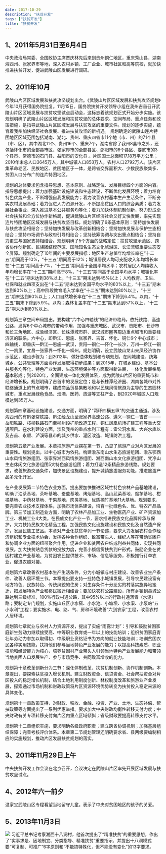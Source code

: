 ```yaml
---
date: 2017-10-29
description: "扶贫开发"
tags: ["扶贫开发"]
title: "扶贫开发"
---
```


##  1、2011年5月31日至6月4日
中央政治局常委、全国政协主席贾庆林先后来到贵州铜仁地区，重庆秀山县，湖南湘西州、张家界市等地，深入农村乡镇、工厂企业、城市社区和高等院校，就加快推进扶贫开发，促进武陵山区发展进行调研。

##  2、2011年10月
武陵山片区区域发展和扶贫攻坚规划出台。《武陵山片区区域发展和扶贫攻坚规划》今年10月获得国务院批复。11月15日，国务院扶贫开发领导小组在我州吉首召开武陵山片区区域发展与扶贫攻坚试点启动会，这标志着该规划正式开始分步实施。该规划明确了武陵山片区区域发展和扶贫攻坚的总体要求、空间布局、重点任务和政策措施，是指导武陵山片区区域发展与扶贫攻坚的重要文件。规划的逐步实施，蕴育着我州加快经济社会发展、推进扶贫攻坚的新机遇。 规划确定的武陵山连片特困地区区域范围包括湖南、湖北、贵州、重庆四省市11个地（市、州）的71个县（市、区），其中湖北11个、贵州16个、重庆7个，湖南省除了我州8县市之外，还包括怀化市的全部县市区、张家界市的全部县区、邵阳市的8个县区、娄底市的3个县市、常德市的石门县、益阳市的安化县 。片区国土总面积17.18万平方公里；2010年末总人口3645万人，其中城镇人口853万人，农村人口2792万人。该片区集革命老区、民族地区、贫困地区于一体，是跨省交界面积大、少数民族聚集多、贫困人口分布广的连片特困地区。

规划的总体要求包含指导思想、基本原则、战略定位、发展目标四个方面的内容。指导思想提出：着力加强基础设施建设和生态建设，不断优化发展环境；着力培育特色优势产业，不断增强自我发展能力；着力改善农村基本生产生活条件，不断夯实农村发展基础；着力促进人力资源开发，不断提高贫困人口的综合素质；着力发展社会事业，深入推进基本公共服务均等化；着力加快体制机制创新，努力形成全社会扶贫和全方位协作新格局，促进武陵山片区经济社会又好又快发展，率先实现连片特困地区区域发展与扶贫攻坚目标。规划明确了6条基本原则：坚持加快发展与扶贫攻坚相结合；坚持加快发展与改革创新相结合；坚持加快发展与保护生态相结合；坚持市场调节与政府引导相结合；坚持统筹协调与突出重点相结合；坚持自力更生与国家支持相结合。规划明确了5个方面的战略定位：扶贫攻坚示范区、跨省协作创新区、民族团结模范区、国际知名生态文化旅游区、长江流域重要生态安全屏障。规划确定了10年间的主要发展指标：地区生产总值年均增长率在“十二五”期间高于10%，“十三五”期间高于12%；城镇居民人均可支配收入年均增长率在“十二五”期间高于7%，“十三五”期间高于全国平均水平；农村居民人均纯收入年均增长率在“十二五”期间高于8%，“十三五”期间高于全国平均水平；城镇化率在“十二五”期末达到38%以上，“十三五”期末达到45%以上；人均教育、卫生、社保和就业四项支出在“十二五”期末达到全国平均水平的60%以上，“十三五”期末达到80%以上；高中阶段教育毛入学率在“十二五”期末达到80%以上，“十三五”期末达到90%以上；人口自然增长率在“十二五”期末下降到6.4%。以内，“十三五”期末下降到5.9%。以内；森林复盖率在“十二五”期末达到57%以上，“十三五”期末达到60%以上。

规划第三章空间布局提出，要构建“六中心四轴线”的经济带格局，依托铁路、高速公路，发挥6个中心城市的带动作用，加强与重庆城区、武汉市、贵阳市、长沙市和长三角地区、成渝经济区、长株潭城市群、武汉城市圈等周边重点城市和重要经济区的联系。六中心，即黔江、恩施、张家界、吉首、怀化、铜仁6个中心城市；四轴线，即重庆—黔江—恩施—武汉，贵阳—铜仁—怀化—长沙，万州—黔江—铜仁—凯里，宜昌—张家界—怀化—柳州。规划明确，设立武陵山龙山来凤经济协作示范区，建设步骤为：到2012年，做好总体规划和专项规划，在同城建设、统筹城乡、公共管理等方面协作发展取得初步成果；到2015年，在城乡建设、基本公共服务均等化、特色产业发展、生态环境保护等方面取得新进展，一体化发展格局基本形成；到2020年，全面建成一体化发展体系，成为武陵山片区的重要城市和经济增长极。规划明确了吉首市的发展定位；是与长株潭经济圈、湖南各城市对外联络通道上的节点城市，建成商品贸易集散地和以民族风情旅游为主导的生态园林城市，重点发展绿色食品、烟酒、医药、旅游等支柱产业，到2020年城区人口规模达到35万人。

规划第四章基础设施建设。交通方面，明确了“两环四横五纵”的交通主通道。涉及湘西州的有黔张常铁路、黔江经龙山至张家界高速公路、遵义—铜仁—吉首———岳阳铁路、枝柳铁路石门至柳州段扩能改造工程、铜仁凤凰机场扩建工程等重大交通项目。在水利建设方面，涉及我州的重点水利工程有：雷公洞水库、大兴水库以及吉首、永顺、泸溪等县市的城乡供水、灌区改造、城镇防洪工程。

规划第五章产业发展。本章把旅游产业摆在第一节，凸显了旅游产业对片区发展的重要性。规划提出，以中心城市为依托，构建渝东南山水生态旅游组团、渝东鄂西山水风情旅游组团、张家界湘西风情旅游组团、湘西南山水文化旅游组团、梵净山生态休闲文化旅游组团5大特色旅游组团；着力打造12条精品旅游线路。规划要求，改善旅游交通条件，加快景区设施建设，提升城镇旅游服务功能，推进旅游产品多元化开发。

在产业发展第二节特色农业方面，提出要加快推进区域性特色农林产品基地建设，明确了油茶基地、茶叶基地、蚕茧基地、烤烟基地、高山蔬菜基地、魔芋基地、柑橘基地、中药材基地、干果基地、肉类基地、优质楠竹基地11大基地。规划要求，要完善农业技术支撑体系，加强市场体系建设，培育一批绿色名、优、特农产品品牌。第三节加工制造业方面，明确了农林产品加工业、生物医药产业、矿产资源加工业、机械工业4大类。在民族文化产业一节，要求推进民族文化品牌传承与保护，大力扶持民族文化精品工程，加强民族文化设施建设和民族文化及自然遗产保护，发展民族工艺品。本章对产业化扶贫单列一节论述，要求大力发展农村合作经济组织和专业技术协会，发挥各种合作组织、致富带头人、经纪人等在带动贫困户和协调企业方面的纽带聚合作用，促进企业和贫困农户结成利益共同体，实现共同发展。加大扶贫贴息贷款的投放力度，完善小额信贷扶贫到户形式。鼓励企业在贫困村建立产业基地，为贫困农民提供技术、市场、信息等服务，积极推行订单农业，促进农超对接。

规划第六章改善农村基本生产生活条件，分为小城镇与村庄建设、改善农业生产条件、改善人居环境三节。本章提出要支持一批特色小城镇发展，引导农民建设富有地方特色、民族特色、传统风貌的住房；对生存条件十分恶劣的村落实施异地搬迁，把发展特色产业和移民搬迁相结合；要加快农村公路建设，所有乡镇到县城公路达到三级标准，100%行政村通公路，其中95%以上的行政村通沥青（水泥）路；要制定专门规划，实施山丘区小水窖、小水池、小塘坝、小水渠、小泵站“五小水利”工程；要实施水、电、路、气、房和环境改善“六到农家”工程，改善农村人居环境。

规划第七章就业与农村人力资源开发，提出了实施“雨露计划”：引导和鼓励贫困家庭新生劳动力继续接受高、中等职业教育或一年以上的技能培训；组织贫困家庭青壮年劳动力参加以取得初、中级职业资格证书为方向的就业技能培训；培训贫困农民各种实用技能，扶持他们参与当地特色产业发展的能力；以提高科技素质、职业技能和经营能力为核心，培养贫困村产业带头人引领当地特色产业发展能力和带领当地贫困人口发展生产、参与市场竞争、共同致富增收的能力。

规划第十章改革创新分为三节：深化体制改革、扶贫机制创新、协作机制创新。本章提出，要探索扶贫投入增长机制。建立财政资金、信贷资金、社会帮扶资金对片区投入的稳定增长机制，结合土地利用制度创新、林权制度改革和旅游业产业发展，探索通过市场机制和财政政策将片区资源环境优势转变为扶贫投入稳定来源的具体变化。

规划第十一章政策支持，对财政、税收、金融、投资、产业、土地、生态补偿、帮扶政策等方面提出了一系列优惠举措。要求加大中央财政均衡性转移支付力度；中央财政有关专项转移支付向片区内重点区域倾斜；省级财政要提高转移支付水平。

规划第十二章组织实施，要求明确各级政府职责；建立跨省协调机制；加强基层组织保障；完善考核评价体系。本章第二节规划管理还明确要求省、县两级要编制相应的实施规划，推动片区发展扶贫规划的落实。

##  3、2011年11月29日上午
中央扶贫开发工作会议在北京召开，会议决定在武陵山片区率先开展区域发展与扶贫攻坚试点。

##  4、2012年六一前夕
温家宝武陵山区专程看望当地留守儿童。表示了中央对贫困地区的孩子的关爱。

##  5、2013年11月3日
![](/images/sbd2.jpg)
习近平总书记考察湘西十八洞村，他首次提出了“精准扶贫”的重要思想，作出了“实事求是、因地制宜、分类指导、精准扶贫”重要指示，并提出十八洞模式要“可复制、可推广”6字原则和“不能搞特殊化，但不能没有变化”的13字要求。
